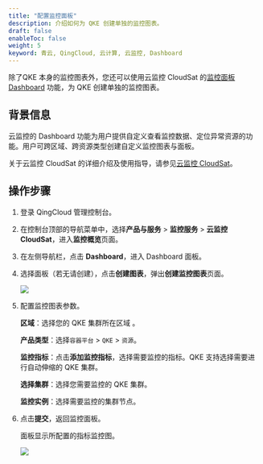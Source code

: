 ```yaml
---
title: "配置监控面板"
description: 介绍如何为 QKE 创建单独的监控图表。
draft: false
enableToc: false
weight: 5
keyword: 青云, QingCloud, 云计算, 云监控, Dashboard
---
```


除了QKE 本身的监控图表外，您还可以使用云监控 CloudSat 的[监控面板 Dashboard](/monitor_service/cloudsat/intro/intro/#dashboard) 功能，为 QKE 创建单独的监控图表。

## 背景信息

云监控的 Dashboard 功能为用户提供自定义查看监控数据、定位异常资源的功能。用户可跨区域、跨资源类型创建自定义监控图表与面板。

关于云监控 CloudSat 的详细介绍及使用指导，请参见[云监控 CloudSat](/monitor_service/cloudsat/intro/intro/)。

## 操作步骤

1. 登录 QingCloud 管理控制台。

2. 在控制台顶部的导航菜单中，选择**产品与服务** > **监控服务** > **云监控 CloudSat**，进入**监控概览**页面。

3. 在左侧导航栏，点击 **Dashboard**，进入 Dashboard 面板。

4. 选择面板（若无请创建），点击**创建图表**，弹出**创建监控图表**页面。

   ![](../../../_images/dashboard-monitor.png)

5. 配置监控图表参数。

   **区域**：选择您的 QKE 集群所在区域 。

   **产品类型**：选择`容器平台` > `QKE` > `资源`。

   **监控指标**：点击**添加监控指标**，选择需要监控的指标。QKE 支持选择需要进行自动伸缩的 QKE 集群。

   **选择集群**：选择您需要监控的 QKE 集群。

   **监控实例**：选择需要监控的集群节点。

6. 点击**提交**，返回监控面板。

   面板显示所配置的指标监控图。

   ![](../../../_images/dashboard-monitor-2.png)

